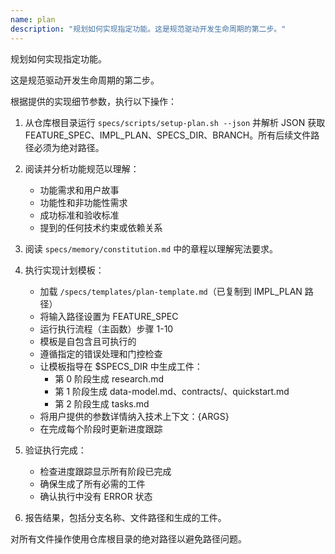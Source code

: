 ```yaml
---
name: plan
description: "规划如何实现指定功能。这是规范驱动开发生命周期的第二步。"
---
```


规划如何实现指定功能。

这是规范驱动开发生命周期的第二步。

根据提供的实现细节参数，执行以下操作：

1. 从仓库根目录运行 `specs/scripts/setup-plan.sh --json` 并解析 JSON 获取 FEATURE_SPEC、IMPL_PLAN、SPECS_DIR、BRANCH。所有后续文件路径必须为绝对路径。
2. 阅读并分析功能规范以理解：
   - 功能需求和用户故事
   - 功能性和非功能性需求
   - 成功标准和验收标准
   - 提到的任何技术约束或依赖关系

3. 阅读 `specs/memory/constitution.md` 中的章程以理解宪法要求。

4. 执行实现计划模板：
   - 加载 `/specs/templates/plan-template.md`（已复制到 IMPL_PLAN 路径）
   - 将输入路径设置为 FEATURE_SPEC
   - 运行执行流程（主函数）步骤 1-10
   - 模板是自包含且可执行的
   - 遵循指定的错误处理和门控检查
   - 让模板指导在 $SPECS_DIR 中生成工件：
     * 第 0 阶段生成 research.md
     * 第 1 阶段生成 data-model.md、contracts/、quickstart.md
     * 第 2 阶段生成 tasks.md
   - 将用户提供的参数详情纳入技术上下文：{ARGS}
   - 在完成每个阶段时更新进度跟踪

5. 验证执行完成：
   - 检查进度跟踪显示所有阶段已完成
   - 确保生成了所有必需的工件
   - 确认执行中没有 ERROR 状态

6. 报告结果，包括分支名称、文件路径和生成的工件。

对所有文件操作使用仓库根目录的绝对路径以避免路径问题。
